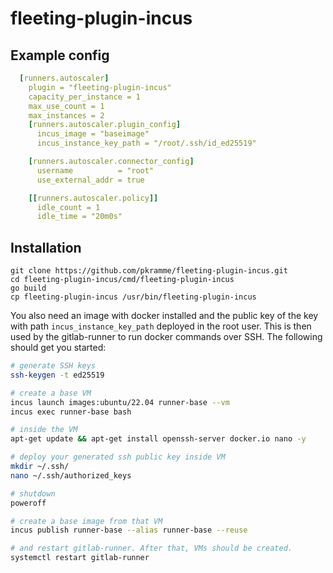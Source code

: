 # fleeting-plugin-incus

## Example config
```yaml
  [runners.autoscaler]
    plugin = "fleeting-plugin-incus"
    capacity_per_instance = 1
    max_use_count = 1
    max_instances = 2
    [runners.autoscaler.plugin_config]
      incus_image = "baseimage"
      incus_instance_key_path = "/root/.ssh/id_ed25519"

    [runners.autoscaler.connector_config]
      username          = "root"
      use_external_addr = true

    [[runners.autoscaler.policy]]
      idle_count = 1
      idle_time = "20m0s"
```
## Installation
```
git clone https://github.com/pkramme/fleeting-plugin-incus.git
cd fleeting-plugin-incus/cmd/fleeting-plugin-incus
go build
cp fleeting-plugin-incus /usr/bin/fleeting-plugin-incus
```

You also need an image with docker installed and the public key of the key with path `incus_instance_key_path` deployed in the root user. This is then used by the gitlab-runner to run docker commands over SSH. The following should get you started:
```bash
# generate SSH keys
ssh-keygen -t ed25519

# create a base VM
incus launch images:ubuntu/22.04 runner-base --vm
incus exec runner-base bash

# inside the VM
apt-get update && apt-get install openssh-server docker.io nano -y

# deploy your generated ssh public key inside VM
mkdir ~/.ssh/
nano ~/.ssh/authorized_keys

# shutdown
poweroff

# create a base image from that VM
incus publish runner-base --alias runner-base --reuse

# and restart gitlab-runner. After that, VMs should be created.
systemctl restart gitlab-runner
```
